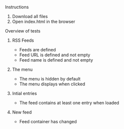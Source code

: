 Instructions

1. Download all files
2. Open index.html in the browser


Overview of tests

1. RSS Feeds
    - Feeds are defined
    - Feed URL is defined and not empty
    - Feed name is defined and not empty

2. The menu
    - The menu is hidden by default
    - The menu displays when clicked

3. Intial entries
    - The feed contains at least one entry when loaded

4. New feed
    - Feed container has changed 
